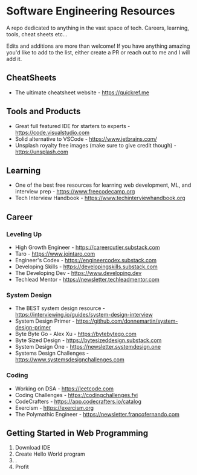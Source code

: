 # Software Engineering Resources
A repo dedicated to anything in the vast space of tech. Careers, learning, tools, cheat sheets etc...

Edits and additions are more than welcome! If you have anything amazing you'd like to add to the list, either create a PR or reach out to me and I will add it.

## CheatSheets
- The ultimate cheatsheet website - https://quickref.me

## Tools and Products
- Great full featured IDE for starters to experts - https://code.visualstudio.com
- Solid alternative to VSCode - https://www.jetbrains.com/
- Unsplash royalty free images (make sure to give credit though) - https://unsplash.com

## Learning
- One of the best free resources for learning web development, ML, and interview prep - https://www.freecodecamp.org
- Tech Interview Handbook - https://www.techinterviewhandbook.org

## Career
### Leveling Up
- High Growth Engineer - https://careercutler.substack.com
- Taro - https://www.jointaro.com
- Engineer's Codex - https://engineercodex.substack.com
- Developing Skills - https://developingskills.substack.com
- The Developing Dev - https://www.developing.dev
- Techlead Mentor - https://newsletter.techleadmentor.com

### System Design
- The BEST system design resource - https://interviewing.io/guides/system-design-interview
- System Design Primer - https://github.com/donnemartin/system-design-primer
- Byte Byte Go - Alex Xu - https://bytebytego.com
- Byte Sized Design - https://bytesizeddesign.substack.com
- System Design One - https://newsletter.systemdesign.one
- Systems Design Challenges - https://www.systemsdesignchallenges.com

### Coding
- Working on DSA - https://leetcode.com
- Coding Challenges - https://codingchallenges.fyi
- CodeCrafters - https://app.codecrafters.io/catalog
- Exercism - https://exercism.org
- The Polymathic Engineer - https://newsletter.francofernando.com

## Getting Started in Web Programming
1. Download IDE
2. Create Hello World program
3. .
4. Profit

